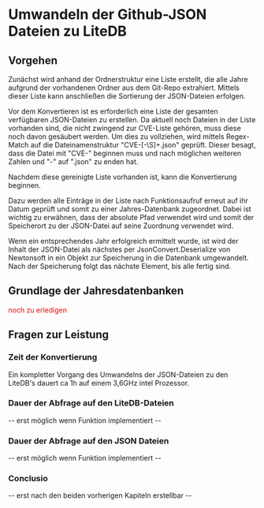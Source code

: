 # Umwandeln der Github-JSON Dateien zu LiteDB

## Vorgehen
Zunächst wird anhand der Ordnerstruktur eine Liste erstellt, die alle Jahre aufgrund der vorhandenen Ordner aus dem Git-Repo extrahiert.
Mittels dieser Liste kann anschließen die Sortierung der JSON-Dateien erfolgen.

Vor dem Konvertieren ist es erforderlich eine Liste der gesamten verfügbaren JSON-Dateien zu erstellen.
Da aktuell noch Dateien in der Liste vorhanden sind, die nicht zwingend zur CVE-Liste gehören, muss diese noch davon gesäubert werden.
Um dies zu vollziehen, wird mittels Regex-Match auf die Dateinamenstruktur "CVE-[-\S]+.json" geprüft.
Dieser besagt, dass die Datei mit "CVE-" beginnen muss und nach möglichen weiteren Zahlen und "-" auf ".json" zu enden hat.

Nachdem diese gereinigte Liste vorhanden ist, kann die Konvertierung beginnen.

Dazu werden alle Einträge in der Liste nach Funktionsaufruf erneut auf ihr Datum geprüft und somit zu einer Jahres-Datenbank zugeordnet.
Dabei ist wichtig zu erwähnen, dass der absolute Pfad verwendet wird und somit der Speicherort zu der JSON-Datei auf seine Zuordnung verwendet wird.

Wenn ein entsprechendes Jahr erfolgreich ermittelt wurde, ist wird der Inhalt der JSON-Datei als nächstes per JsonConvert.Deserialize von Newtonsoft in ein Objekt zur Speicherung in die Datenbank umgewandelt.
Nach der Speicherung folgt das nächste Element, bis alle fertig sind.

## Grundlage der Jahresdatenbanken
<p style="color: red">noch zu erledigen</p>

## Fragen zur Leistung

### Zeit der Konvertierung
Ein kompletter Vorgang des Umwandelns der JSON-Dateien zu den LiteDB's dauert ca 1h auf einem 3,6GHz intel Prozessor.

### Dauer der Abfrage auf den LiteDB-Dateien
-- erst möglich wenn Funktion implementiert --

### Dauer der Abfrage auf den JSON Dateien
-- erst möglich wenn Funktion implementiert --

### Conclusio
-- erst nach den beiden vorherigen Kapiteln erstellbar --
